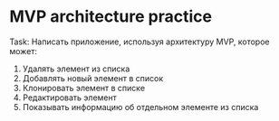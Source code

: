 # MVP architecture practice
Task: 
Написать приложение, используя архитектуру MVP, которое может:
1. Удалять элемент из списка
2. Добавлять новый элемент в список
3. Клонировать элемент в списке
4. Редактировать элемент
5. Показывать информацию об отдельном элементе из списка

